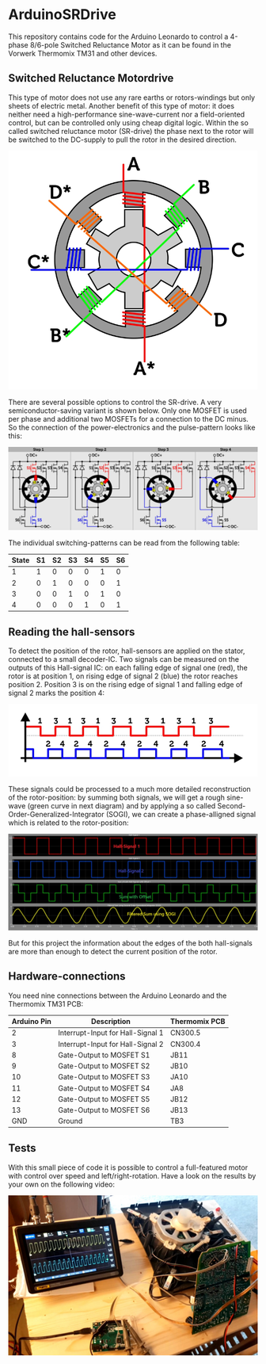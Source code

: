 # ArduinoSRDrive

This repository contains code for the Arduino Leonardo to control a 4-phase 8/6-pole Switched Reluctance Motor as it can be found in the Vorwerk Thermomix TM31 and other devices.

## Switched Reluctance Motordrive
This type of motor does not use any rare earths or rotors-windings but only sheets of electric metal. Another benefit of this type of motor: it does neither need a high-performance sine-wave-current nor a field-oriented control, but can be controlled only using cheap digital logic. Within the so called switched reluctance motor (SR-drive) the phase next to the rotor will be switched to the DC-supply to pull the rotor in the desired direction.

![SRDrive](Documentation/ReluctanceMotor.jpg)

There are several possible options to control the SR-drive. A very semiconductor-saving variant is shown below. Only one MOSFET is used per phase and additional two MOSFETs for a connection to the DC minus. So the connection of the power-electronics and the pulse-pattern looks like this:

![PowerElectronics](Documentation/PowerElectronics.jpg)

The individual switching-patterns can be read from the following table:

|State|S1|S2|S3|S4|S5|S6|
|---|---|---|---|---|---|---|
|1|1|0|0|0|1|0|
|2|0|1|0|0|0|1|
|3|0|0|1|0|1|0|
|4|0|0|0|1|0|1|

## Reading the hall-sensors
To detect the position of the rotor, hall-sensors are applied on the stator, connected to a small decoder-IC. Two signals can be measured on the outputs of this Hall-signal IC: on each falling edge of signal one (red), the rotor is at position 1, on rising edge of signal 2 (blue) the rotor reaches position 2. Position 3 is on the rising edge of signal 1 and falling edge of signal 2 marks the position 4:

![HallSignals](Documentation/Hallsignals.jpg)

These signals could be processed to a much more detailed reconstruction of the rotor-position: by summing both signals, we will get a rough sine-wave (green curve in next diagram) and by applying a so called Second-Order-Generalized-Integrator (SOGI), we can create a phase-alligned signal which is related to the rotor-position:

![Filtered HallSignals](Documentation/filtered_hallsignals.jpg)

But for this project the information about the edges of the both hall-signals are more than enough to detect the current position of the rotor.

## Hardware-connections
You need nine connections between the Arduino Leonardo and the Thermomix TM31 PCB:

|Arduino Pin|Description|Thermomix PCB|
|---|---|---|
|2|Interrupt-Input for Hall-Signal 1|CN300.5|
|3|Interrupt-Input for Hall-Signal 2|CN300.4|
|8|Gate-Output to MOSFET S1|JB11|
|9|Gate-Output to MOSFET S2|JB10|
|10|Gate-Output to MOSFET S3|JA10|
|11|Gate-Output to MOSFET S4|JA8|
|12|Gate-Output to MOSFET S5|JB12|
|13|Gate-Output to MOSFET S6|JB13|
|GND|Ground|TB3|

## Tests
With this small piece of code it is possible to control a full-featured motor with control over speed and left/right-rotation. Have a look on the results by your own on the following video:

[![Watch the video](Documentation/Test.jpg)](https://chrisdevblog.com/content/videos/20210629_174150.mp4)

